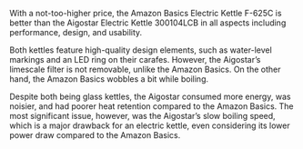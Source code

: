 With a not-too-higher price, the Amazon Basics Electric Kettle F-625C is better than the Aigostar Electric Kettle 300104LCB in all aspects including performance, design, and usability.

Both kettles feature high-quality design elements, such as water-level markings and an LED ring on their carafes. However, the Aigostar’s limescale filter is not removable, unlike the Amazon Basics. On the other hand, the Amazon Basics wobbles a bit while boiling.

Despite both being glass kettles, the Aigostar consumed more energy, was noisier, and had poorer heat retention compared to the Amazon Basics. The most significant issue, however, was the Aigostar’s slow boiling speed, which is a major drawback for an electric kettle, even considering its lower power draw compared to the Amazon Basics.